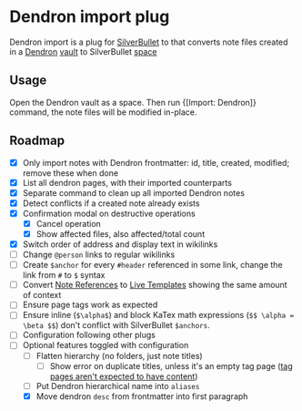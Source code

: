 # Dendron import plug

Dendron import is a plug for [SilverBullet](https://silverbullet.md) to that converts note files created in a [Dendron](https://www.dendron.so/) [vault](https://wiki.dendron.so/notes/6682fca0-65ed-402c-8634-94cd51463cc4/) to SilverBullet [space](https://silverbullet.md/Spaces)

## Usage

Open the Dendron vault as a space. Then run {[Import: Dendron]} command, the note files will be modified in-place.

## Roadmap

- [x] Only import notes with Dendron frontmatter: id, title, created, modified; remove these when done
- [x] List all dendron pages, with their imported counterparts
- [x] Separate command to clean up all imported Dendron notes
- [x] Detect conflicts if a created note already exists
- [x] Confirmation modal on destructive operations
  - [x] Cancel operation
  - [x] Show affected files, also affected/total count
- [x] Switch order of address and display text in wikilinks
- [ ] Change `@person` links to regular wikilinks
- [ ] Create `$anchor` for every `#header` referenced in some link, change the link from `#` to `$` syntax
- [ ] Convert [Note References](https://wiki.dendron.so/notes/f1af56bb-db27-47ae-8406-61a98de6c78c/) to [Live Templates](https://silverbullet.md/Live%20Templates) showing the same amount of context
- [ ] Ensure page tags work as expected
- [ ] Ensure inline (`$\alpha$`) and block KaTex math expressions (`$$ \alpha = \beta $$`) don't conflict with SilverBullet `$anchors`.
- [ ] Configuration following other plugs
- [ ] Optional features toggled with configuration
  - [ ] Flatten hierarchy (no folders, just note titles)
    - [ ] Show error on duplicate titles, unless it's an empty tag page ([tag pages aren't expected to have content](https://github.com/silverbulletmd/silverbullet/issues/98))
  - [ ] Put Dendron hierarchical name into `aliases`
  - [x] Move dendron `desc` from frontmatter into first paragraph

